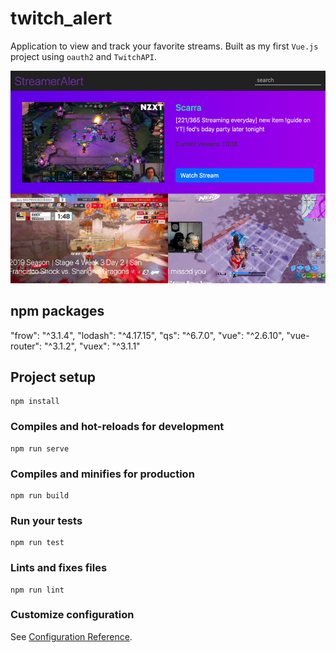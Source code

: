 # twitch_alert

Application to view and track your favorite streams. Built as my first `Vue.js` project using `oauth2` and `TwitchAPI`.

![Twitch Alert](./screenshots/alpha-build-twitch-alert2.png "Twitch Alert Vue.js")

## npm packages
"frow": "^3.1.4",
"lodash": "^4.17.15",
"qs": "^6.7.0",
"vue": "^2.6.10",
"vue-router": "^3.1.2",
"vuex": "^3.1.1"

## Project setup
```
npm install
```

### Compiles and hot-reloads for development
```
npm run serve
```

### Compiles and minifies for production
```
npm run build
```

### Run your tests
```
npm run test
```

### Lints and fixes files
```
npm run lint
```

### Customize configuration
See [Configuration Reference](https://cli.vuejs.org/config/).
